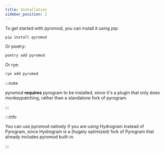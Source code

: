 ```yaml
---
title: Installation
sidebar_position: 2
---
```


To get started with pyromod, you can install it using pip:

```bash
pip install pyromod
```

Or poetry:

```bash
poetry add pyromod
```

Or rye:

```bash
rye add pyromod
```
:::note

pyromod **requires** pyrogram to be installed, since it's a plugin that only does monkeypatching, rather than a standalone fork of pyrogram.

:::

:::info

You can use pyromod natively if you are using Hydrogram instead of Pyrogram, since Hydrogram is a (hugely optimized) fork of Pyrogram that already includes pyromod built-in.

:::